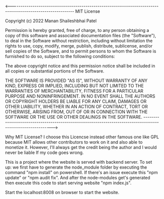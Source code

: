 <--------------------------------------------------------------------------------------------------------------
MIT License

Copyright (c) 2022 Manan Shaileshbhai Patel

Permission is hereby granted, free of charge, to any person obtaining a copy
of this software and associated documentation files (the "Software"), to deal
in the Software without restriction, including without limitation the rights
to use, copy, modify, merge, publish, distribute, sublicense, and/or sell
copies of the Software, and to permit persons to whom the Software is
furnished to do so, subject to the following conditions:

The above copyright notice and this permission notice shall be included in all
copies or substantial portions of the Software.

THE SOFTWARE IS PROVIDED "AS IS", WITHOUT WARRANTY OF ANY KIND, EXPRESS OR
IMPLIED, INCLUDING BUT NOT LIMITED TO THE WARRANTIES OF MERCHANTABILITY,
FITNESS FOR A PARTICULAR PURPOSE AND NONINFRINGEMENT. IN NO EVENT SHALL THE
AUTHORS OR COPYRIGHT HOLDERS BE LIABLE FOR ANY CLAIM, DAMAGES OR OTHER
LIABILITY, WHETHER IN AN ACTION OF CONTRACT, TORT OR OTHERWISE, ARISING FROM,
OUT OF OR IN CONNECTION WITH THE SOFTWARE OR THE USE OR OTHER DEALINGS IN THE
SOFTWARE.
-------------------------------------------------------------------------------------------------------------->

Why MIT License?
I choose this Licencse instead other famous one like GPL because MIT allows other contributors to work on it and also able to monetize it.
However, I'll always get the credit being the author and I would never be liable If my code goes wrong. 

This is a project where the website is served with backend server.
To set up: we first have to generate the node_module folder by executing the command "npm install" on powershell. If there's an issue execute this "npm update" or "npm audit fix".
And after the node-modules get's generated then execute this code to start serving website "npm index.js".


Start the localhost:8008 on browser to start the website.